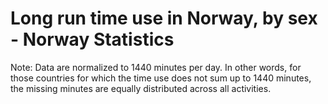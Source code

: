 # Long run time use in Norway, by sex - Norway Statistics

Note: Data are normalized to 1440 minutes per day. In other words, for those countries for which the time use does not sum up to 1440 minutes, the missing minutes are equally distributed across all activities. 